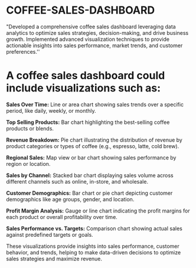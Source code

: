 # COFFEE-SALES-DASHBOARD
"Developed a comprehensive coffee sales dashboard leveraging data analytics to optimize sales strategies, decision-making, and drive business growth. Implemented advanced visualization techniques to provide actionable insights into sales performance, market trends, and customer preferences.'' 

# A coffee sales dashboard could include visualizations such as:

**Sales Over Time:** Line or area chart showing sales trends over a specific period, like daily, weekly, or monthly.

**Top Selling Products:** Bar chart highlighting the best-selling coffee products or blends.

**Revenue Breakdown:** Pie chart illustrating the distribution of revenue by product categories or types of coffee (e.g., espresso, latte, cold brew).

**Regional Sales:** Map view or bar chart showing sales performance by region or location.

**Sales by Channel:** Stacked bar chart displaying sales volume across different channels such as online, in-store, and wholesale.

**Customer Demographics:** Bar chart or pie chart depicting customer demographics like age groups, gender, and location.

**Profit Margin Analysis:** Gauge or line chart indicating the profit margins for each product or overall profitability over time.

**Sales Performance vs. Targets:** Comparison chart showing actual sales against predefined targets or goals.

These visualizations provide insights into sales performance, customer behavior, and trends, helping to make data-driven decisions to optimize sales strategies and maximize revenue.
